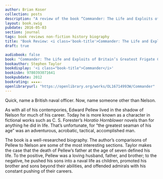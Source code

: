 ```yaml
---
author: Brian Koser
collection: posts
description: "A review of the book “Commander: The Life and Exploits of Britain’s Greatest Frigate Captain” by Stephen Taylor"
layout: book.swig
pubdate: 2016-05-03
section: journal
tags: book reviews non-fiction history biography
title: "Book Review: <i class='book-title'>Commander: The Life and Exploits of Britain’s Greatest Frigate Captain</i>"
draft: true

audiobook: false
book: "Commander: The Life and Exploits of Britain’s Greatest Frigate Captain"
bookauthor: Stephen Taylor
bookdisplay: '<i class="book-title">Commander</i>'
bookisbn: 9780393071641
bookpubdate: 2012
bookrating: ★★★★☆
openlibraryurl: "https://openlibrary.org/works/OL16714993W/Commander"
---
```

Quick, name a British naval officer. Now, name someone other than Nelson.

As with all of his contempories, Edward Pellew lived in the shadow of Nelson for much of his career. Today he is more known as a character in fictional works such as C. S. Forester’s <i class="book-title">Horatio Hornblower</i> novels than for anything he did in life. That’s unfortunate, for “the greatest seaman of his age” was an adventurous, acrobatic, tactical, accomplished man.

The book is a well-researched biography. The author’s comparisons of Pellew to Nelson are some of the most interesting sections. Taylor makes the case that the death of Pellew’s father at the age of seven defined his life. To the positive, Pellew was a loving husband, father, and brother; to the negative, he pushed his sons into a naval life as children, promoted his brother and sons beyond their abilities, and offended admirals with his constant pushing of their careers. 